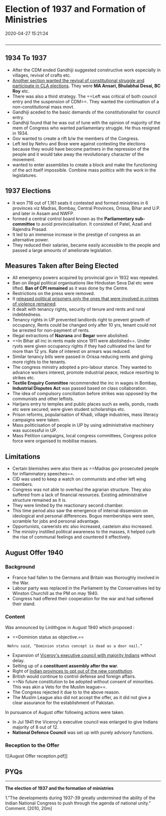 # Election of 1937 and Formation of Ministries

2020-04-27 15:21:24

```toc
```

---

## 1934 To 1937

- After the CDM ended Gandhiji suggested constructive work especially in villages, revival of crafts etc.
- <u>Another section wanted the revival of constitutional struggle and participate in CLA elections</u>. They were **MA Ansari, Bhulabhai Desai, BC Roy** etc.
- There was also a third strategy. The ==Left was critical of both council entry and the suspension of CDM==. They wanted the continuation of a non-constitutional mass movt.
- Gandhiji aceded to the basic demands of the constitutionalist for council entry.
- Gandhiji found that he was out of tune with the opinion of majority of the mem of Congress who wanted parliamentary struggle. He thus resigned in 1934.
- Gov wanted to create a rift b/w the members of the Congress.
- Left led by Nehru and Bose were against contesting the elections because they would have become partners in the repression of the people and it would take away the revolutionary character of the movement.
- wanted to enter assemblies to create a block and make the functioning of the act itself impossible. Combine mass politics with the work in the legislatures.

## 1937 Elections

- It won 716 out of 1,161 seats it contested and formed ministries in 6 provinces viz Madras, Bombay, Central Provinces, Orissa, Bihar and U.P. and later in Assam and NWFP.
- formed a central control board known as the **Parliamentary sub-committee** to avoid provincialisation. It consisted of Patel, Azad and Rajendra Prasad.
- It led to an immense increase in the prestige of congress as an alternative power.
- They reduced their salaries, became easily accessible to the people and passed a large amounts of ameliorate legislation.

## Measures Taken after Being Elected

- All emergency powers acquired by provincial gov in 1932 was repealed.
- Ban on illegal political organisations like Hindustan Seva Dal etc were lifted. **Ban of CPI remained** as it was done by the Centre.
- Restrictions on the press were removed.
- It <u>released political prisoners only the ones that were involved in crimes of violence remained</u>.
- It dealt with tenancy rights, security of tenure and rents and rural indebtedness.
- Tenancy rights in UP prevented landlords right to prevent growth of occupancy, Rents could be changed only after 10 yrs, tenant could not be arrested for non-payment of rents.
- Illegal extractions of **Nazrana** and **Begar** were abolished.
- ==In Bihar all inc in rents made since 1911 were abolished==. Under ryots were given occupancy rights if they had cultivated the land for more than 12 yrs. Rate of interest on arrears was reduced.
- Similar tenancy bills were passed in Orissa reducing rents and giving more rights to the tenants.
- The congress ministry adopted a pro-labour stance. They wanted to advance workers interest, promote industrial peace, reduce resorting to strikes etc.
- **Textile Enquiry Committee** recommended the inc in wages in Bombay, **Industrial Disputes Act** was passed based on class collaboration.
- The idea of compulsory conciliation before strikes was opposed by the communists and other leftists.
- Harijans entry to temples and public places such as wells, ponds, roads etc were secured; were given student scholarships etc.
- Prison reforms, popularisation of Khadi, village industries, mass literacy campaigns were taken.
- Mass politicisation of people in UP by using administrative machinery was successful in UP.
- Mass Petition campaigns, local congress committees, Congress police force were organised to mobilise masses.

## Limitations

- Certain blemishes were also there as ==Madras gov prosecuted people for inflammatory speeches==.
- CID was used to keep a watch on communists and other left wing members.
- Congress was not able to overhaul the agrarian structure. They also suffered from a lack of financial resources. Existing administrative structure remained as it is.
- They were limited by the reactionary second chamber.
- This time period also saw the emergence of internal dissension on ideological and personal differences. Bogus memberships were seen, scramble for jobs and personal advantage.
- Opportunists, careerists etc also increased, casteism also increased.
- The ministry instilled political awareness to the masses, it helped curb the rise of communal feelings and countered it effectively.

## August Offer 1940

### **Background**

- France had fallen to the Germans and Britain was thoroughly involved in the War.
- Labour party was replaced in the Parliament by the Conservatives led by Winston Churchill as the PM on may 1940.
- Congress had offered their cooperation for the war and had softened their stand.

### Content

Was announced by Linlithgow in August 1940 which proposed :

- ==Dominion status as objective.==

```ad-Views
 Nehru said, “Dominion status concept is dead as a door nail.”

```

- Expansion of <u>Viceroy's executive council with majority Indians</u> without delay.
- Setting up of a **constituent assembly after the war**.
- Right of <u>Indian provinces to opt out of the new constitution</u>.
- British would continue to control defense and foreign affairs.
- ==No future constitution to be adopted without consent of minorities. This was akin a Veto for the Muslim league==.
- The Congress rejected it due to to the above reason.
- The Muslim League also did not accept the offer, as it did not give a clear assurance for the establishment of Pakistan.

In pursuance of August offer following actions were taken.
- In Jul 1941 the Viceroy's executive council was enlarged to give Indians majority of 8 out of 12.
- **National Defence Council** was set up with purely advisory functions.

### Reception to the Offer

![[August Offer reception.pdf]]

## PYQs

---

**The election of 1937 and the formation of ministries**

1."The developments during 1937-39 greatly undermined the ability of the Indian National Congress to push through the agenda of national unity." Comment. [2010, 20m]
